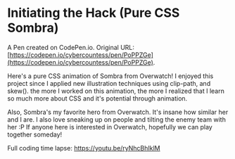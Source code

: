 # Initiating the Hack (Pure CSS Sombra)

A Pen created on CodePen.io. Original URL: [https://codepen.io/cybercountess/pen/PoPPZGe](https://codepen.io/cybercountess/pen/PoPPZGe).

Here's a pure CSS animation of Sombra from Overwatch! I enjoyed this project since I applied new illustration techniques using clip-path, and skew(). the more I worked on this animation, the more I realized that I learn so much more about CSS and it's potential through animation. 

Also, Sombra's my favorite hero from Overwatch. It's insane how similar her and I are.  I also love sneaking up on people and tilting the enemy team with her :P If anyone here is interested in Overwatch, hopefully we can play together someday!

Full coding time lapse: https://youtu.be/ryNhcBhIklM

